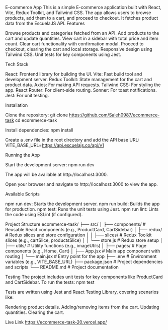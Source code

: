 E-commerce App
This is a simple E-commerce application built with React, Vite, Redux Toolkit, and Tailwind CSS. The app allows users to browse products, add them to a cart, and proceed to checkout. It fetches product data from the EscuelaJS API.
Features

Browse products and categories fetched from an API.
Add products to the cart and update quantities.
View cart in a sidebar with total price and item count.
Clear cart functionality with confirmation modal.
Proceed to checkout, clearing the cart and local storage.
Responsive design using Tailwind CSS.
Unit tests for key components using Jest.

Tech Stack

React: Frontend library for building the UI.
Vite: Fast build tool and development server.
Redux Toolkit: State management for the cart and product data.
Axios: For making API requests.
Tailwind CSS: For styling the app.
React Router: For client-side routing.
Sonner: For toast notifications.
Jest: For unit testing.

Installation

Clone the repository:
git clone https://github.com/Saleh0987/ecommerce-task
cd ecommerce-task

Install dependencies:
npm install

Create a .env file in the root directory and add the API base URL:
VITE_BASE_URL=https://api.escuelajs.co/api/v1

Running the App

Start the development server:
npm run dev

The app will be available at http://localhost:3000.

Open your browser and navigate to http://localhost:3000 to view the app.

Available Scripts

npm run dev: Starts the development server.
npm run build: Builds the app for production.
npm test: Runs the unit tests using Jest.
npm run lint: Lints the code using ESLint (if configured).

Project Structure
ecommerce-task/
├── src/
│ ├── components/ # Reusable React components (e.g., ProductCard, CartSidebar)
│ ├── redux/ # Redux slices and store configuration
│ │ ├── slices/ # Redux Toolkit slices (e.g., cartSlice, productsSlice)
│ │ └── store.js # Redux store setup
│ ├── utils/ # Utility functions (e.g., imageUtils)
│ ├── pages/ # Page components (e.g., Home, Cart)
│ ├── App.jsx # Main app component with routing
│ └── main.jsx # Entry point for the app
├── .env # Environment variables (e.g., VITE_BASE_URL)
├── package.json # Project dependencies and scripts
└── README.md # Project documentation

Testing
The project includes unit tests for key components like ProductCard and CartSidebar. To run the tests:
npm test

Tests are written using Jest and React Testing Library, covering scenarios like:

Rendering product details.
Adding/removing items from the cart.
Updating quantities.
Clearing the cart.

Live Link
https://ecommerce-task-20.vercel.app/
